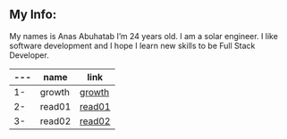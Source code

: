 ## My Info:

My names is Anas Abuhatab I’m 24 years old. I am a solar engineer. I like software development and I hope I learn new skills to be Full Stack Developer.

---|name|  link
---|-----|-----------
1-|growth|[growth](https://anas-abuhatab.github.io/Reading-notes/growth) 
2-|read01|[read01](https://anas-abuhatab.github.io/Reading-notes/read01)
3-|read02|[read02](https://anas-abuhatab.github.io/Reading-notes/read02)